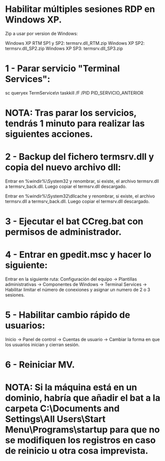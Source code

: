 # Habilitar múltiples sesiones RDP en Windows XP.

Zip a usar por version de Windows:

Windows XP RTM SP1 y SP2: termsrv.dll_RTM.zip
Windows XP SP2: termsrv.dll_SP2.zip
Windows XP SP3: termsrv.dll_SP3.zip

# 1 - Parar servicio "Terminal Services":

sc queryex TermService\n
taskkill /F /PID PID_SERVICIO_ANTERIOR

# NOTA: Tras parar los servicios, tendrás 1 minuto para realizar las siguientes acciones.

# 2 - Backup del fichero termsrv.dll y copia del nuevo archivo dll:

Entrar en %windir%\System32 y renombrar, si existe, el archivo termsrv.dll a termsrv_back.dll. Luego copiar el termsrv.dll descargado.

Entrar en %windir%\System32\dllcache y renombrar, si existe, el archivo termsrv.dll a termsrv_back.dll. Luego copiar el termsrv.dll descargado.

# 3 - Ejecutar el bat CCreg.bat con permisos de administrador.

# 4 - Entrar en gpedit.msc y hacer lo siguiente:

Entrar en la siguiente ruta: Configuración del equipo -> Plantillas administrativas -> Componentes de Windows -> Terminal Services -> Habilitar limitar el número de conexiones y asignar un numero de 2 o 3 sesiones.

# 5 - Habilitar cambio rápido de usuarios:

Inicio -> Panel de control -> Cuentas de usuario -> Cambiar la forma en que los usuarios inician y cierran sesión.

# 6 - Reiniciar MV.

# NOTA: Si la máquina está en un dominio, habría que añadir el bat a la carpeta C:\Documents and Settings\All Users\Start Menu\Programs\startup para que no se modifiquen los registros en caso de reinicio u otra cosa imprevista.
